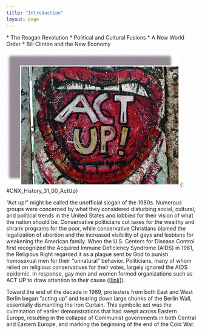 ```yaml
---
title: "Introduction"
layout: page
---
```



<div data-type="abstract" markdown="1">
* The Reagan Revolution
* Political and Cultural Fusions
* A New World Order
* Bill Clinton and the New Economy

</div>

<?cnx.eoc class="summary" title="Summary"?>

<?cnx.eoc class="review-questions" title="Review Questions"?>

<?cnx.eoc class="critical-thinking" title="Critical Thinking Questions"?>

<?cnx.eoc class="references" title="References"?>

 ![A panel of graffiti on the Berlin Wall shows a wide-open mouth, within which are the words &#x201C;ACT UP!&#x201D;](../resources/CNX_History_31_00_ActUp.jpg "This striking piece of graffiti from the Berlin Wall, now housed in the Newseum in Washington, DC, contains the name of the AIDS Coalition to Unleash Power (ACT UP), a group formed in 1987 in New York City to combat the spread of AIDS and the perception that AIDS was the product of immoral behavior."){: #CNX_History_31_00_ActUp}

“Act up!” might be called the unofficial slogan of the 1980s. Numerous groups were concerned by what they considered disturbing social, cultural, and political trends in the United States and lobbied for their vision of what the nation should be. Conservative politicians cut taxes for the wealthy and shrank programs for the poor, while conservative Christians blamed the legalization of abortion and the increased visibility of gays and lesbians for weakening the American family. When the U.S. Centers for Disease Control first recognized the Acquired Immune Deficiency Syndrome (AIDS) in 1981, the Religious Right regarded it as a plague sent by God to punish homosexual men for their “unnatural” behavior. Politicians, many of whom relied on religious conservatives for their votes, largely ignored the AIDS epidemic. In response, gay men and women formed organizations such as ACT UP to draw attention to their cause ([\[link\]](#CNX_History_31_00_ActUp)).

Toward the end of the decade in 1989, protesters from both East and West Berlin began “acting up” and tearing down large chunks of the Berlin Wall, essentially dismantling the Iron Curtain. This symbolic act was the culmination of earlier demonstrations that had swept across Eastern Europe, resulting in the collapse of Communist governments in both Central and Eastern Europe, and marking the beginning of the end of the Cold War.

